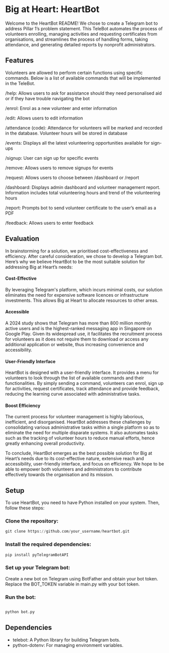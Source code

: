# Big at Heart: HeartBot
Welcome to the HeartBot README! We chose to create a Telegram bot to address Pillar 1’s problem statement. This TeleBot automates the process of volunteers enrolling, managing activities and requesting certificates from organisations, and streamlines the process of handling forms, taking attendance, and generating detailed reports by nonprofit administrators. 

## Features
Volunteers are allowed to perform certain functions using specific commands. Below is a list of available commands that will be implemented in the TeleBot. 

/help: Allows users to ask for assistance should they need personalised aid or if they have trouble navigating the bot

/enrol: Enrol as a new volunteer and enter information

/edit: Allows users to edit information

/attendance (code): Attendance for volunteers will be marked and recorded in the database. Volunteer hours will be stored in database

/events: Displays all the latest volunteering opportunities available for sign-ups 

/signup: User can sign up for specific events

/remove: Allows users to remove signups for events

/request: Allows users to choose between /dashboard or /report

/dashboard: Displays admin dashboard and volunteer management report. Information includes total volunteering hours and trend of the volunteering hours

/report: Prompts bot to send volunteer certificate to the user’s email as a PDF

/feedback: Allows users to enter feedback


## Evaluation
In brainstorming for a solution, we prioritised cost-effectiveness and efficiency. After careful consideration, we chose to develop a Telegram bot. Here’s why we believe HeartBot to be the most suitable solution for addressing Big at Heart’s needs:

#### Cost-Effective
By leveraging Telegram's platform, which incurs minimal costs, our solution eliminates the need for expensive software licences or infrastructure investments. This allows Big at Heart to allocate resources to other areas.

#### Accessible
A 2024 study shows that Telegram has more than 800 million monthly active users and is the highest-ranked messaging app in Singapore on Google Play. Given its widespread use, it facilitates the recruitment process for volunteers as it does not require them to download or access any additional application or website, thus increasing convenience and accessibility.

#### User-Friendly Interface
HeartBot is designed with a user-friendly interface. It provides a menu for volunteers to look through the list of available commands and their functionalities. By simply sending a command, volunteers can enrol, sign up for activities, request certificates, track attendance and provide feedback, reducing the learning curve associated with administrative tasks.

#### Boost Efficiency
The current process for volunteer management is highly laborious, inefficient, and disorganised. HeartBot addresses these challenges by consolidating various administrative tasks within a single platform so as to eliminate the need for multiple disparate systems. It also automates tasks such as the tracking of volunteer hours to reduce manual efforts, hence greatly enhancing overall productivity. 

To conclude, HeartBot emerges as the best possible solution for Big at Heart’s needs due to its cost-effective nature, extensive reach and accessibility, user-friendly interface, and focus on efficiency. We hope to be able to empower both volunteers and administrators to contribute effectively towards the organisation and its mission. 


## Setup
To use HeartBot, you need to have Python installed on your system. Then, follow these steps:

### Clone the repository:

```python
git clone https://github.com/your_username/heartbot.git
```

### Install the required dependencies:

```python
pip install pyTelegramBotAPI
```

### Set up your Telegram bot:

Create a new bot on Telegram using BotFather and obtain your bot token.
Replace the BOT_TOKEN variable in main.py with your bot token.

### Run the bot:

```python

python bot.py
```

## Dependencies
- telebot: A Python library for building Telegram bots.
- python-dotenv: For managing environment variables.
